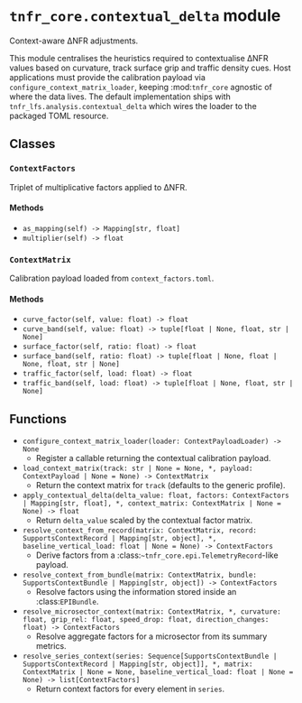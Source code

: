 # `tnfr_core.contextual_delta` module
Context-aware ΔNFR adjustments.

This module centralises the heuristics required to contextualise ΔNFR values
based on curvature, track surface grip and traffic density cues.  Host
applications must provide the calibration payload via
`configure_context_matrix_loader`, keeping :mod:`tnfr_core` agnostic of where
the data lives.  The default implementation ships with
`tnfr_lfs.analysis.contextual_delta` which wires the loader to the packaged
TOML resource.

## Classes
### `ContextFactors`
Triplet of multiplicative factors applied to ΔNFR.

#### Methods
- `as_mapping(self) -> Mapping[str, float]`
- `multiplier(self) -> float`

### `ContextMatrix`
Calibration payload loaded from ``context_factors.toml``.

#### Methods
- `curve_factor(self, value: float) -> float`
- `curve_band(self, value: float) -> tuple[float | None, float, str | None]`
- `surface_factor(self, ratio: float) -> float`
- `surface_band(self, ratio: float) -> tuple[float | None, float | None, float, str | None]`
- `traffic_factor(self, load: float) -> float`
- `traffic_band(self, load: float) -> tuple[float | None, float, str | None]`

## Functions
- `configure_context_matrix_loader(loader: ContextPayloadLoader) -> None`
  - Register a callable returning the contextual calibration payload.
- `load_context_matrix(track: str | None = None, *, payload: ContextPayload | None = None) -> ContextMatrix`
  - Return the context matrix for ``track`` (defaults to the generic profile).
- `apply_contextual_delta(delta_value: float, factors: ContextFactors | Mapping[str, float], *, context_matrix: ContextMatrix | None = None) -> float`
  - Return ``delta_value`` scaled by the contextual factor matrix.
- `resolve_context_from_record(matrix: ContextMatrix, record: SupportsContextRecord | Mapping[str, object], *, baseline_vertical_load: float | None = None) -> ContextFactors`
  - Derive factors from a :class:`~tnfr_core.epi.TelemetryRecord`-like payload.
- `resolve_context_from_bundle(matrix: ContextMatrix, bundle: SupportsContextBundle | Mapping[str, object]) -> ContextFactors`
  - Resolve factors using the information stored inside an :class:`EPIBundle`.
- `resolve_microsector_context(matrix: ContextMatrix, *, curvature: float, grip_rel: float, speed_drop: float, direction_changes: float) -> ContextFactors`
  - Resolve aggregate factors for a microsector from its summary metrics.
- `resolve_series_context(series: Sequence[SupportsContextBundle | SupportsContextRecord | Mapping[str, object]], *, matrix: ContextMatrix | None = None, baseline_vertical_load: float | None = None) -> list[ContextFactors]`
  - Return context factors for every element in ``series``.

